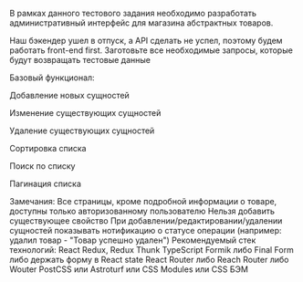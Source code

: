 В рамках данного тестового задания необходимо разработать административный интерфейс для магазина абстрактных товаров.

Наш бэкендер ушел в отпуск, а API сделать не успел,  поэтому будем работать front-end first. Заготовьте все необходимые запросы, которые будут возвращать тестовые данные

Базовый функционал:

Добавление новых сущностей

Изменение существующих сущностей

Удаление существующих сущностей

Сортировка списка

Поиск по списку

Пагинация списка



Замечания:
Все страницы, кроме подробной информации о товаре, доступны только авторизованному пользователю
Нельзя добавить существующее свойство
При добавлении/редактировании/удалении сущностей показывать нотификацию о статусе операции (например: удалил товар - "Товар успешно удален")
Рекомендуемый стек технологий:
React
Redux, Redux Thunk
TypeScript
Formik либо Final Form либо держать форму в React state
React Router либо Reach Router либо Wouter
PostCSS или Astroturf или CSS Modules или CSS БЭМ


